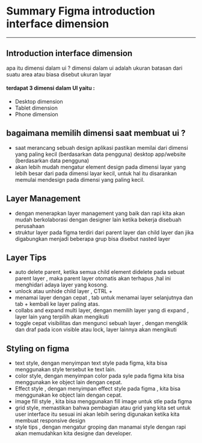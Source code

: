 # Summary Figma introduction interface dimension
---
## Introduction interface dimension
apa itu dimensi dalam ui ?
dimensi dalam ui adalah ukuran batasan dari suatu area atau biasa disebut ukuran layar
#### terdapat 3 dimensi dalam UI yaitu :
* Desktop dimension
* Tablet dimension
* Phone dimension 

## bagaimana memilih dimensi saat membuat ui ? 
* saat merancang sebuah design aplikasi pastikan memilai dari dimensi yang paling kecil (berdasarkan data pengguna) desktop app/website (berdasarkan data pengguna)
* akan lebih mudah mengatur element design pada dimensi layar yang lebih besar dari pada dimensi layar kecil, untuk hal itu disarankan memulai mendesign pada dimensi yang paling kecil.

## Layer Management
* dengan menerapkan layer management yang baik dan rapi kita akan mudah berkolaborasi dengan designer lain ketika bekerja disebuah perusahaan
* struktur layer pada figma terdiri dari parent layer dan child layer dan jika digabungkan menjadi beberapa grup bisa disebut nasted layer

## Layer Tips 
* auto delete parent, ketika semua child element didelete pada sebuat parent layer , maka parent layer otomatis akan terhapus  ,hal ini menghidari adaya layer yang kosong.
* unlock atau unhide child layer , CTRL +
* menamai layer dengan cepat , tab untuk menamai layer selanjutnya dan tab + kembali ke layer paling atas.
* collabs and expand multi layer, dengan memilih layer yang di expand , layer lain yang terpilih akan mengikuti
* toggle cepat visibilitas dan mengunci sebuah layer , dengan mengklik dan draf pada icon visible atau lock, layer lainnya akan mengikuti

## Styling on figma
* text style, dengan menyimpan text style pada figma, kita bisa menggunakan style tersebut ke text lain.
* color style, dengan menyimpan color pada syle pada figma kita bisa menggunakan ke object lain dengan cepat.
* Effect style , dengan menyimpan effect style pada figma , kita bisa menggunakan ke object lain dengan cepat.
* image fill style , kita bisa menggunakan fill image untuk stle pada figma
* grid style, memastikan bahwa pembagian atau grid yang kita set untuk user interface itu sesuai ini akan lebih sering digunakan ketika kita membuat responsive design
* style tips , dengan mengatur groping dan manamai style dengan rapi akan memudahkan kita designe dan developer.
